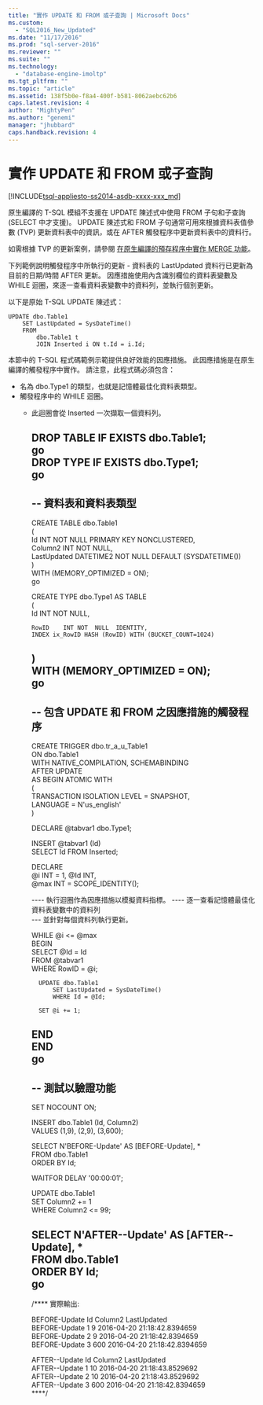 ```yaml
---
title: "實作 UPDATE 和 FROM 或子查詢 | Microsoft Docs"
ms.custom: 
  - "SQL2016_New_Updated"
ms.date: "11/17/2016"
ms.prod: "sql-server-2016"
ms.reviewer: ""
ms.suite: ""
ms.technology: 
  - "database-engine-imoltp"
ms.tgt_pltfrm: ""
ms.topic: "article"
ms.assetid: 138f5b0e-f8a4-400f-b581-8062aebc62b6
caps.latest.revision: 4
author: "MightyPen"
ms.author: "genemi"
manager: "jhubbard"
caps.handback.revision: 4
---
```

# 實作 UPDATE 和 FROM 或子查詢
[!INCLUDE[tsql-appliesto-ss2014-asdb-xxxx-xxx_md](../../includes/tsql-appliesto-ss2014-asdb-xxxx-xxx-md.md)]

原生編譯的 T-SQL 模組不支援在 UPDATE 陳述式中使用 FROM 子句和子查詢 (SELECT 中才支援)。 UPDATE 陳述式和 FROM 子句通常可用來根據資料表值參數 (TVP) 更新資料表中的資訊，或在 AFTER 觸發程序中更新資料表中的資料行。 

如需根據 TVP 的更新案例，請參閱 [在原生編譯的預存程序中實作 MERGE 功能](../../relational-databases/in-memory-oltp/implementing-merge-functionality-in-a-natively-compiled-stored-procedure.md)。 

下列範例說明觸發程序中所執行的更新 - 資料表的 LastUpdated 資料行已更新為目前的日期/時間 AFTER 更新。 因應措施使用內含識別欄位的資料表變數及 WHILE 迴圈，來逐一查看資料表變數中的資料列，並執行個別更新。
  
以下是原始 T-SQL UPDATE 陳述式：  
  
  
  
  
    UPDATE dbo.Table1  
        SET LastUpdated = SysDateTime()  
        FROM  
            dbo.Table1 t  
            JOIN Inserted i ON t.Id = i.Id;  
  
  
  

本節中的 T-SQL 程式碼範例示範提供良好效能的因應措施。 此因應措施是在原生編譯的觸發程序中實作。 請注意，此程式碼必須包含：  
  
- 名為 dbo.Type1 的類型，也就是記憶體最佳化資料表類型。  
- 觸發程序中的 WHILE 迴圈。  
  - 此迴圈會從 Inserted 一次擷取一個資料列。  
  
  
  

    DROP TABLE IF EXISTS dbo.Table1;  
    go  
    DROP TYPE IF EXISTS dbo.Type1;  
    go  
    -----------------------------  
    <a name="---table-and-table-type"></a>-- 資料表和資料表類型
    -----------------------------
  
    CREATE TABLE dbo.Table1  
    (  
        Id           INT        NOT NULL  PRIMARY KEY NONCLUSTERED,  
        Column2      INT        NOT NULL,  
        LastUpdated  DATETIME2  NOT NULL  DEFAULT (SYSDATETIME())  
    )  
        WITH (MEMORY_OPTIMIZED = ON);  
    go  
  
  
    CREATE TYPE dbo.Type1 AS TABLE  
    (  
        Id       INT NOT  NULL,  
        
        RowID    INT NOT  NULL  IDENTITY,  
        INDEX ix_RowID HASH (RowID) WITH (BUCKET_COUNT=1024)
    )   
        WITH (MEMORY_OPTIMIZED = ON);  
    go  
    ----------------------------- 
    <a name="---trigger-that-contains-the-workaround-for-update-with-from"></a>-- 包含 UPDATE 和 FROM 之因應措施的觸發程序 
    -----------------------------  
  
    CREATE TRIGGER dbo.tr_a_u_Table1  
        ON dbo.Table1  
        WITH NATIVE_COMPILATION, SCHEMABINDING  
        AFTER UPDATE  
    AS BEGIN ATOMIC WITH  
        (  
        TRANSACTION ISOLATION LEVEL = SNAPSHOT,  
        LANGUAGE = N'us_english'  
        )  
        
      DECLARE @tabvar1 dbo.Type1;  
    
      INSERT @tabvar1 (Id)   
          SELECT Id FROM Inserted;  
    
      DECLARE  
          @i INT = 1,  @Id INT,  
          @max INT = SCOPE_IDENTITY();  
    
      ---- 執行迴圈作為因應措施以模擬資料指標。
    ---- 逐一查看記憶體最佳化資料表變數中的資料列  
      --- 並針對每個資料列執行更新。  
    
      WHILE @i <= @max  
      BEGIN  
          SELECT @Id = Id  
              FROM @tabvar1  
              WHERE RowID = @i;  
    
          UPDATE dbo.Table1  
              SET LastUpdated = SysDateTime()  
              WHERE Id = @Id;  
    
          SET @i += 1;  
      END  
    END  
    go  
    -----------------------------  
    <a name="---test-to-verify-functionality"></a>-- 測試以驗證功能
    -----------------------------  
  
    SET NOCOUNT ON;  
  
    INSERT dbo.Table1 (Id, Column2)  
        VALUES (1,9), (2,9), (3,600);  
    
    SELECT N'BEFORE-Update' AS [BEFORE-Update], *  
        FROM dbo.Table1  
        ORDER BY Id;  
  
    WAITFOR DELAY '00:00:01';  

    UPDATE dbo.Table1  
        SET   Column2 += 1  
        WHERE Column2 <= 99;  
  
    SELECT N'AFTER--Update' AS [AFTER--Update], *  
        FROM dbo.Table1  
        ORDER BY Id;  
    go  
    -----------------------------  
  
    /**** 實際輸出:  
  
    BEFORE-Update   Id   Column2   LastUpdated  
    BEFORE-Update   1       9      2016-04-20 21:18:42.8394659  
    BEFORE-Update   2       9      2016-04-20 21:18:42.8394659  
    BEFORE-Update   3     600      2016-04-20 21:18:42.8394659  
  
    AFTER--Update   Id   Column2   LastUpdated  
    AFTER--Update   1      10      2016-04-20 21:18:43.8529692  
    AFTER--Update   2      10      2016-04-20 21:18:43.8529692  
    AFTER--Update   3     600      2016-04-20 21:18:42.8394659  
    ****/  
  
  
  